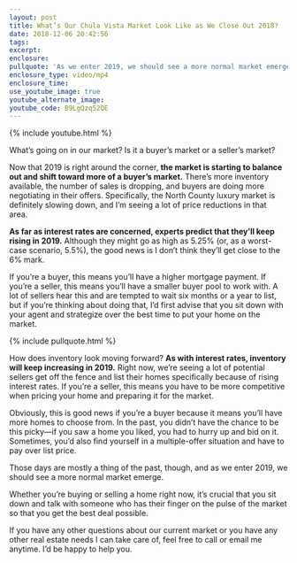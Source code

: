 ```yaml
---
layout: post
title: What’s Our Chula Vista Market Look Like as We Close Out 2018?
date: 2018-12-06 20:42:56
tags:
excerpt:
enclosure:
pullquote: 'As we enter 2019, we should see a more normal market emerge.'
enclosure_type: video/mp4
enclosure_time:
use_youtube_image: true
youtube_alternate_image:
youtube_code: B9LgQzq52QE
---
```


{% include youtube.html %}

What’s going on in our market? Is it a buyer’s market or a seller’s market?

Now that 2019 is right around the corner, **the market is starting to balance out and shift toward more of a buyer’s market.** There’s more inventory available, the number of sales is dropping, and buyers are doing more negotiating in their offers. Specifically, the North County luxury market is definitely slowing down, and I’m seeing a lot of price reductions in that area.&nbsp;

**As far as interest rates are concerned, experts predict that they’ll keep rising in 2019.** Although they might go as high as 5.25% (or, as a worst-case scenario, 5.5%), the good news is I don’t think they’ll get close to the 6% mark.&nbsp;

If you’re a buyer, this means you’ll have a higher mortgage payment. If you’re a seller, this means you’ll have a smaller buyer pool to work with. A lot of sellers hear this and are tempted to wait six months or a year to list, but if you’re thinking about doing that, I’d first advise that you sit down with your agent and strategize over the best time to put your home on the market.&nbsp;

{% include pullquote.html %}

How does inventory look moving forward? **As with interest rates, inventory will keep increasing in 2019.** Right now, we’re seeing a lot of potential sellers get off the fence and list their homes specifically because of rising interest rates. If you’re a seller, this means you have to be more competitive when pricing your home and preparing it for the market.&nbsp;

Obviously, this is good news if you’re a buyer because it means you’ll have more homes to choose from. In the past, you didn’t have the chance to be this picky—if you saw a home you liked, you had to hurry up and bid on it. Sometimes, you’d also find yourself in a multiple-offer situation and have to pay over list price.&nbsp;

Those days are mostly a thing of the past, though, and as we enter 2019, we should see a more normal market emerge.&nbsp;

Whether you’re buying or selling a home right now, it’s crucial that you sit down and talk with someone who has their finger on the pulse of the market so that you get the best deal possible.&nbsp;

If you have any other questions about our current market or you have any other real estate needs I can take care of, feel free to call or email me anytime. I’d be happy to help you.&nbsp;
